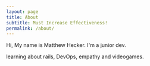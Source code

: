 ```yaml
---
layout: page
title: About
subtitle: Must Increase Effectiveness!
permalink: /about/
---
```


Hi, My name is Matthew Hecker. I'm a junior dev.

learning about rails, DevOps, empathy and videogames.
